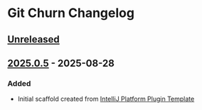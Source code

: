 <!-- Keep a Changelog guide -> https://keepachangelog.com -->

# Git Churn Changelog

## [Unreleased]

## [2025.0.5] - 2025-08-28

### Added

- Initial scaffold created from [IntelliJ Platform Plugin Template](https://github.com/JetBrains/intellij-platform-plugin-template)

[Unreleased]: https://github.com/j-plugins/git-churn-plugin/compare/v2025.0.5...HEAD
[2025.0.5]: https://github.com/j-plugins/git-churn-plugin/commits/v2025.0.5
